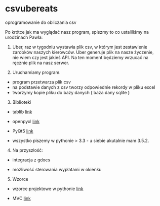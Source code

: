 # csvubereats
oprogramowanie do obliczania csv

Po krótce jak ma wyglądać nasz program, spiszmy to co ustaliliśmy na urodzinach Pawła:

1. Uber, raz w tygodniu wystawia plik csv, w którym jest zestawienie zarobków naszych kierowców. Uber generuje plik na nasze życzenie, nie wiem czy jest jakieś API. Na ten moment będziemy wrzucać na ręcznie plik na nasz serwer.

2. Uruchamiamy program.

* program przetwarza plik csv
* na podstawie danych z csv tworzy odpowiednie rekordy w pliku excel
* tworzymy kopie pliku do bazy danych ( baza dany sqlite )

3. Biblioteki

* tablib [link](http://docs.python-tablib.org/en/latest/)

* openpyxl [link](https://bitbucket.org/openpyxl/openpyxl/src)

* PyQt5 [link](http://pyqt.sourceforge.net/Docs/PyQt5/)

* wszystko piszemy w pythonie > 3.3 - u siebie akutalnie mam 3.5.2.  

4. Na przyszłość:

* integracja z gdocs

* możliwość sterowania wypłatami w okienku

5. Wzorce

* wzorce projektowe w pythonie [link](https://www.youtube.com/watch?v=tJXhtncDBu4&feature=youtu.be)

* MVC [link](https://realpython.com/blog/python/the-model-view-controller-mvc-paradigm-summarized-with-legos/)


